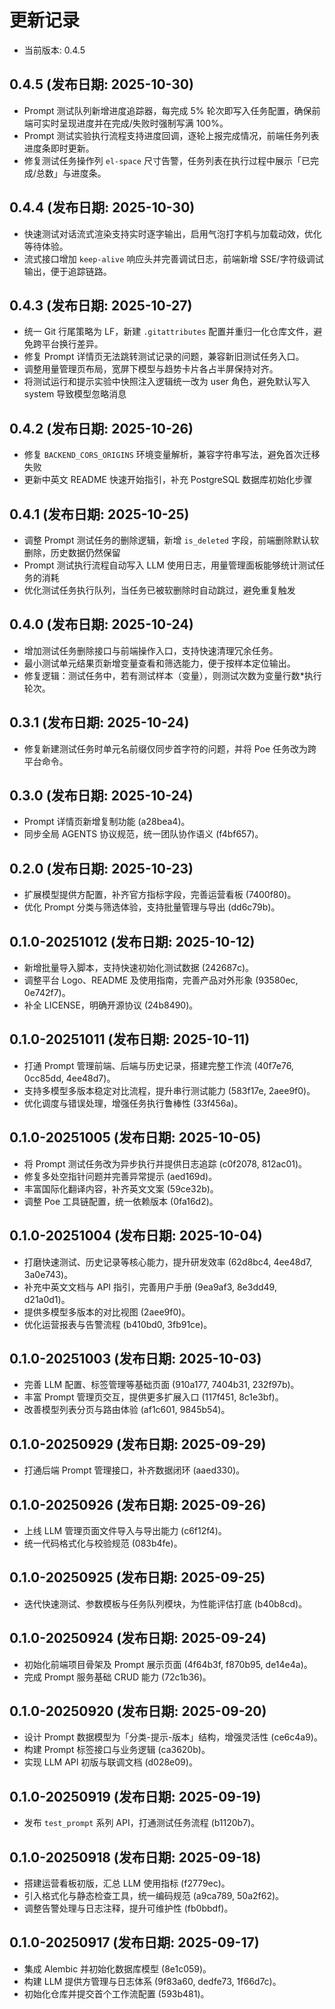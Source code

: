 ﻿# 更新记录

- 当前版本: 0.4.5

## 0.4.5 (发布日期: 2025-10-30)
- Prompt 测试队列新增进度追踪器，每完成 5% 轮次即写入任务配置，确保前端可实时呈现进度并在完成/失败时强制写满 100%。
- Prompt 测试实验执行流程支持进度回调，逐轮上报完成情况，前端任务列表进度条即时更新。
- 修复测试任务操作列 `el-space` 尺寸告警，任务列表在执行过程中展示「已完成/总数」与进度条。

## 0.4.4 (发布日期: 2025-10-30)
- 快速测试对话流式渲染支持实时逐字输出，启用气泡打字机与加载动效，优化等待体验。
- 流式接口增加 `keep-alive` 响应头并完善调试日志，前端新增 SSE/字符级调试输出，便于追踪链路。

## 0.4.3 (发布日期: 2025-10-27)
- 统一 Git 行尾策略为 LF，新建 `.gitattributes` 配置并重归一化仓库文件，避免跨平台换行差异。
- 修复 Prompt 详情页无法跳转测试记录的问题，兼容新旧测试任务入口。
- 调整用量管理页布局，宽屏下模型与趋势卡片各占半屏保持对齐。
- 将测试运行和提示实验中快照注入逻辑统一改为 user 角色，避免默认写入 system 导致模型忽略消息

## 0.4.2 (发布日期: 2025-10-26)
- 修复 `BACKEND_CORS_ORIGINS` 环境变量解析，兼容字符串写法，避免首次迁移失败
- 更新中英文 README 快速开始指引，补充 PostgreSQL 数据库初始化步骤

## 0.4.1 (发布日期: 2025-10-25)
- 调整 Prompt 测试任务的删除逻辑，新增 `is_deleted` 字段，前端删除默认软删除，历史数据仍然保留
- Prompt 测试执行流程自动写入 LLM 使用日志，用量管理面板能够统计测试任务的消耗
- 优化测试任务执行队列，当任务已被软删除时自动跳过，避免重复触发

## 0.4.0 (发布日期: 2025-10-24)
- 增加测试任务删除接口与前端操作入口，支持快速清理冗余任务。
- 最小测试单元结果页新增变量查看和筛选能力，便于按样本定位输出。
- 修复逻辑：测试任务中，若有测试样本（变量），则测试次数为变量行数*执行轮次。

## 0.3.1 (发布日期: 2025-10-24)
- 修复新建测试任务时单元名前缀仅同步首字符的问题，并将 Poe 任务改为跨平台命令。

## 0.3.0 (发布日期: 2025-10-24)
- Prompt 详情页新增复制功能 (a28bea4)。
- 同步全局 AGENTS 协议规范，统一团队协作语义 (f4bf657)。

## 0.2.0 (发布日期: 2025-10-23)
- 扩展模型提供方配置，补齐官方指标字段，完善运营看板 (7400f80)。
- 优化 Prompt 分类与筛选体验，支持批量管理与导出 (dd6c79b)。

## 0.1.0-20251012 (发布日期: 2025-10-12)
- 新增批量导入脚本，支持快速初始化测试数据 (242687c)。
- 调整平台 Logo、README 及使用指南，完善产品对外形象 (93580ec, 0e742f7)。
- 补全 LICENSE，明确开源协议 (24b8490)。

## 0.1.0-20251011 (发布日期: 2025-10-11)
- 打通 Prompt 管理前端、后端与历史记录，搭建完整工作流 (40f7e76, 0cc85dd, 4ee48d7)。
- 支持多模型多版本稳定对比流程，提升串行测试能力 (583f17e, 2aee9f0)。
- 优化调度与错误处理，增强任务执行鲁棒性 (33f456a)。

## 0.1.0-20251005 (发布日期: 2025-10-05)
- 将 Prompt 测试任务改为异步执行并提供日志追踪 (c0f2078, 812ac01)。
- 修复多处空指针问题并完善异常提示 (aed169d)。
- 丰富国际化翻译内容，补齐英文文案 (59ce32b)。
- 调整 Poe 工具链配置，统一依赖版本 (0fa16d2)。

## 0.1.0-20251004 (发布日期: 2025-10-04)
- 打磨快速测试、历史记录等核心能力，提升研发效率 (62d8bc4, 4ee48d7, 3a0e743)。
- 补充中英文文档与 API 指引，完善用户手册 (9ea9af3, 8e3dd49, d21a0d1)。
- 提供多模型多版本的对比视图 (2aee9f0)。
- 优化运营报表与告警流程 (b410bd0, 3fb91ce)。

## 0.1.0-20251003 (发布日期: 2025-10-03)
- 完善 LLM 配置、标签管理等基础页面 (910a177, 7404b31, 232f97b)。
- 丰富 Prompt 管理页交互，提供更多扩展入口 (117f451, 8c1e3bf)。
- 改善模型列表分页与路由体验 (af1c601, 9845b54)。

## 0.1.0-20250929 (发布日期: 2025-09-29)
- 打通后端 Prompt 管理接口，补齐数据闭环 (aaed330)。

## 0.1.0-20250926 (发布日期: 2025-09-26)
- 上线 LLM 管理页面文件导入与导出能力 (c6f12f4)。
- 统一代码格式化与校验规范 (083b4fe)。

## 0.1.0-20250925 (发布日期: 2025-09-25)
- 迭代快速测试、参数模板与任务队列模块，为性能评估打底 (b40b8cd)。

## 0.1.0-20250924 (发布日期: 2025-09-24)
- 初始化前端项目骨架及 Prompt 展示页面 (4f64b3f, f870b95, de14e4a)。
- 完成 Prompt 服务基础 CRUD 能力 (72c1b36)。

## 0.1.0-20250920 (发布日期: 2025-09-20)
- 设计 Prompt 数据模型为「分类-提示-版本」结构，增强灵活性 (ce6c4a9)。
- 构建 Prompt 标签接口与业务逻辑 (ca3620b)。
- 实现 LLM API 初版与联调文档 (d028e09)。

## 0.1.0-20250919 (发布日期: 2025-09-19)
- 发布 `test_prompt` 系列 API，打通测试任务流程 (b1120b7)。

## 0.1.0-20250918 (发布日期: 2025-09-18)
- 搭建运营看板初版，汇总 LLM 使用指标 (f2779ec)。
- 引入格式化与静态检查工具，统一编码规范 (a9ca789, 50a2f62)。
- 调整告警处理与日志注释，提升可维护性 (fb0bbdf)。

## 0.1.0-20250917 (发布日期: 2025-09-17)
- 集成 Alembic 并初始化数据库模型 (8e1c059)。
- 构建 LLM 提供方管理与日志体系 (9f83a60, dedfe73, 1f66d7c)。
- 初始化仓库并提交首个工作流配置 (593b481)。
